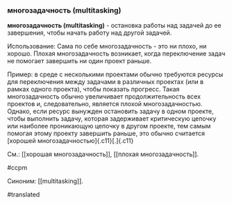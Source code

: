 ### многозадачность (multitasking)

**многозадачность (multitasking)** - остановка работы над задачей до ее завершения, чтобы начать работу над другой задачей.

Использование: Сама по себе многозадачность - это ни плохо, ни хорошо. Плохая многозадачность возникает, когда переключение задач не помогает завершить ни один проект раньше.

Пример: в среде с несколькими проектами обычно требуются ресурсы для переключения между задачами в различных проектах (или в рамках одного проекта), чтобы показать прогресс. Такая многозадачность обычно увеличивает продолжительность всех проектов и, следовательно, является плохой многозадачностью. Однако, если ресурс вынужден остановить задачу в одном проекте, чтобы выполнить задачу, которая задерживает критическую цепочку или наиболее проникающую цепочку в другом проекте, тем самым помогая этому проекту завершить раньше, это обычно считается [хорошей многозадачностью]{.c11}[.]{.c11} 

См.: [[хорошая многозадачность]], [[плохая многозадачность]].

#ccpm

Синоним: [[multitasking]].

#translated
